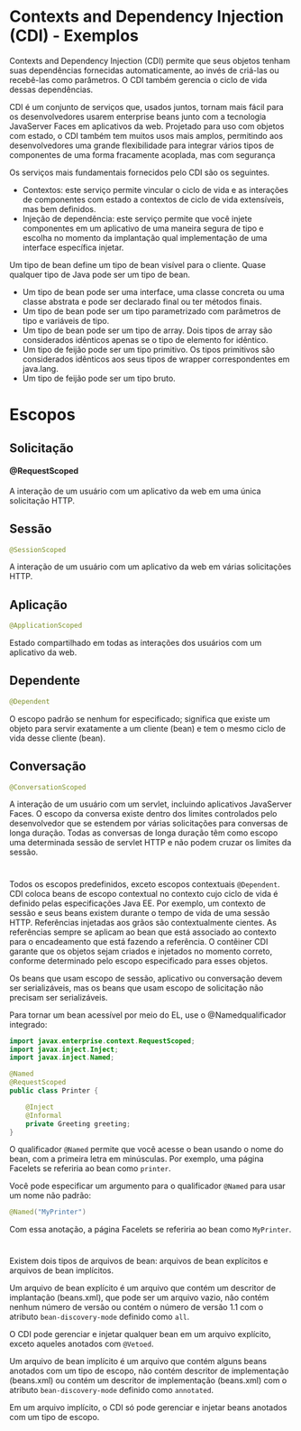 # Contexts and Dependency Injection (CDI) - Exemplos

Contexts and Dependency Injection (CDI) permite que seus objetos tenham suas dependências fornecidas automaticamente, ao invés de criá-las ou recebê-las como parâmetros. O CDI também gerencia o ciclo de vida dessas dependências.

CDI é um conjunto de serviços que, usados juntos, tornam mais fácil para os desenvolvedores usarem enterprise beans junto com a tecnologia JavaServer Faces em aplicativos da web. Projetado para uso com objetos com estado, o CDI também tem muitos usos mais amplos, permitindo aos desenvolvedores uma grande flexibilidade para integrar vários tipos de componentes de uma forma fracamente acoplada, mas com segurança

Os serviços mais fundamentais fornecidos pelo CDI são os seguintes.
- Contextos: este serviço permite vincular o ciclo de vida e as interações de componentes com estado a contextos de ciclo de vida extensíveis, mas bem definidos.
- Injeção de dependência: este serviço permite que você injete componentes em um aplicativo de uma maneira segura de tipo e escolha no momento da implantação qual implementação de uma interface específica injetar.

Um tipo de bean define um tipo de bean visível para o cliente. Quase qualquer tipo de Java pode ser um tipo de bean.
- Um tipo de bean pode ser uma interface, uma classe concreta ou uma classe abstrata e pode ser declarado final ou ter métodos finais.
- Um tipo de bean pode ser um tipo parametrizado com parâmetros de tipo e variáveis ​​de tipo.
- Um tipo de bean pode ser um tipo de array. Dois tipos de array são considerados idênticos apenas se o tipo de elemento for idêntico.
- Um tipo de feijão pode ser um tipo primitivo. Os tipos primitivos são considerados idênticos aos seus tipos de wrapper correspondentes em java.lang.
- Um tipo de feijão pode ser um tipo bruto.

# Escopos

## Solicitação

#### @RequestScoped
A interação de um usuário com um aplicativo da web em uma única solicitação HTTP.

## Sessão

```java
@SessionScoped
```
A interação de um usuário com um aplicativo da web em várias solicitações HTTP.

## Aplicação

```java
@ApplicationScoped
```
Estado compartilhado em todas as interações dos usuários com um aplicativo da web.

## Dependente

```java
@Dependent
```
O escopo padrão se nenhum for especificado; significa que existe um objeto para servir exatamente a um cliente (bean) e tem o mesmo ciclo de vida desse cliente (bean).

## Conversação

```java
@ConversationScoped
```

A interação de um usuário com um servlet, incluindo aplicativos JavaServer Faces. O escopo da conversa existe dentro dos limites controlados pelo desenvolvedor que se estendem por várias solicitações para conversas de longa duração. Todas as conversas de longa duração têm como escopo uma determinada sessão de servlet HTTP e não podem cruzar os limites da sessão.

#
Todos os escopos predefinidos, exceto escopos contextuais `@Dependent`. CDI coloca beans de escopo contextual no contexto cujo ciclo de vida é definido pelas especificações Java EE. Por exemplo, um contexto de sessão e seus beans existem durante o tempo de vida de uma sessão HTTP. Referências injetadas aos grãos são contextualmente cientes. As referências sempre se aplicam ao bean que está associado ao contexto para o encadeamento que está fazendo a referência. O contêiner CDI garante que os objetos sejam criados e injetados no momento correto, conforme determinado pelo escopo especificado para esses objetos.

Os beans que usam escopo de sessão, aplicativo ou conversação devem ser serializáveis, mas os beans que usam escopo de solicitação não precisam ser serializáveis.

Para tornar um bean acessível por meio do EL, use o @Namedqualificador integrado:

```java
import javax.enterprise.context.RequestScoped;
import javax.inject.Inject;
import javax.inject.Named;

@Named
@RequestScoped
public class Printer {

    @Inject
    @Informal
    private Greeting greeting;
}
```

O qualificador `@Named` permite que você acesse o bean usando o nome do bean, com a primeira letra em minúsculas. Por exemplo, uma página Facelets se referiria ao bean como `printer`.

Você pode especificar um argumento para o qualificador `@Named` para usar um nome não padrão:

```java
@Named("MyPrinter")
```

Com essa anotação, a página Facelets se referiria ao bean como `MyPrinter`.

#
Existem dois tipos de arquivos de bean: arquivos de bean explícitos e arquivos de bean implícitos.

Um arquivo de bean explícito é um arquivo que contém um descritor de implantação (beans.xml), que pode ser um arquivo vazio, não contém nenhum número de versão ou contém o número de versão 1.1 com o atributo `bean-discovery-mode` definido como `all`.

O CDI pode gerenciar e injetar qualquer bean em um arquivo explícito, exceto aqueles anotados com `@Vetoed`.

Um arquivo de bean implícito é um arquivo que contém alguns beans anotados com um tipo de escopo, não contém descritor de implementação (beans.xml) ou contém um descritor de implementação (beans.xml) com o atributo `bean-discovery-mode` definido como `annotated`.

Em um arquivo implícito, o CDI só pode gerenciar e injetar beans anotados com um tipo de escopo.
